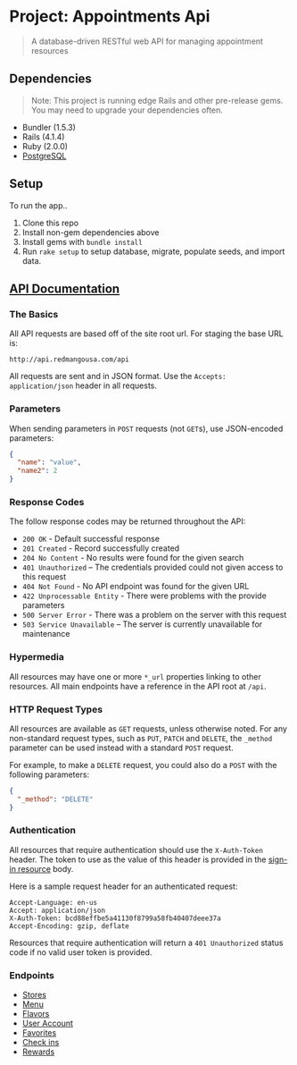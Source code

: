 # Project: Appointments Api

> A database-driven RESTful web API for managing appointment 
resources

## Dependencies

> Note: This project is running edge Rails and other pre-release gems. You may need to upgrade your dependencies often.

* Bundler (1.5.3)
* Rails (4.1.4)
* Ruby (2.0.0)
* [PostgreSQL](http://www.postgresql.org/)

## Setup

To run the app..

1. Clone this repo
2. Install non-gem dependencies above
3. Install gems with `bundle install`
4. Run `rake setup` to setup database, migrate, populate seeds, and import data.


## [API Documentation](https://github.com/philetos/appointments/blob/master/doc/api/main.md)

### The Basics

All API requests are based off of the site root url. For staging the base URL is:

```
http://api.redmangousa.com/api
```

All requests are sent and in JSON format. Use the `Accepts: application/json` header in all requests.

### Parameters

When sending parameters in `POST` requests (not `GET`s), use JSON-encoded parameters:

```json
{
  "name": "value",
  "name2": 2
}
```

### Response Codes

The follow response codes may be returned throughout the API:

* `200 OK` - Default successful response
* `201 Created` - Record successfully created
* `204 No Content` - No results were found for the given search
* `401 Unauthorized` – The credentials provided could not given access to this request
* `404 Not Found` - No API endpoint was found for the given URL
* `422 Unprocessable Entity` - There were problems with the provide parameters
* `500 Server Error` - There was a problem on the server with this request
* `503 Service Unavailable` – The server is currently unavailable for maintenance

### Hypermedia

All resources may have one or more `*_url` properties linking to other resources. All main endpoints have a reference in the API root at `/api`.

### HTTP Request Types

All resources are available as `GET` requests, unless otherwise noted. For any non-standard request types, such as `PUT`, `PATCH` and `DELETE`, the `_method` parameter can be used instead with a standard `POST` request.

For example, to make a `DELETE` request, you could also do a `POST` with the following parameters:

```json
{
  "_method": "DELETE"
}
```

### Authentication

All resources that require authentication should use the `X-Auth-Token` header. The token to use as the value of this header is provided in the [sign-in resource](https://github.com/ovenbits/red-mango/blob/master/doc/api/account.md#sign-in) body.

Here is a sample request header for an authenticated request:

```
Accept-Language: en-us
Accept: application/json
X-Auth-Token: bcd88effbe5a41130f8799a58fb40407deee37a
Accept-Encoding: gzip, deflate
```

Resources that require authentication will return a `401 Unauthorized` status code if no valid user token is provided.

### Endpoints

* [Stores](https://github.com/ovenbits/red-mango/blob/master/doc/api/stores.md)
* [Menu](https://github.com/ovenbits/red-mango/blob/master/doc/api/menu.md)
* [Flavors](https://github.com/ovenbits/red-mango/blob/master/doc/api/flavors.md)
* [User Account](https://github.com/ovenbits/red-mango/blob/master/doc/api/account.md)
* [Favorites](https://github.com/ovenbits/red-mango/blob/master/doc/api/favorites.md)
* [Check ins](https://github.com/ovenbits/red-mango/blob/master/doc/api/checkins.md)
* [Rewards](https://github.com/ovenbits/red-mango/blob/master/doc/api/rewards.md)
